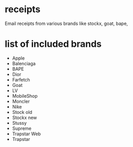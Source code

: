 # receipts
Email receipts from various brands like stockx, goat, bape,

# list of included brands
- Apple
- Balenciaga
- BAPE
- Dior
- Farfetch
- Goat
- LV
- MobileShop
- Moncler
- Nike
- Stock old
- Stockx new
- Stussy
- Supreme
- Trapstar Web
- Trapstar
